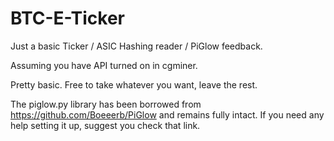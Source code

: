 BTC-E-Ticker
============

Just a basic Ticker / ASIC Hashing reader / PiGlow feedback.

Assuming you have API turned on in cgminer.

Pretty basic. Free to take whatever you want, leave the rest.

The piglow.py library has been borrowed from https://github.com/Boeeerb/PiGlow and remains fully intact. If you need any help setting it up, suggest you check that link.
